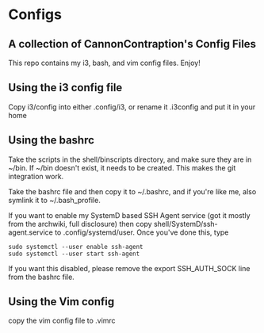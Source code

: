 # Configs
## A collection of CannonContraption's Config Files

This repo contains my i3, bash, and vim config files. Enjoy!

## Using the i3 config file
Copy i3/config into either .config/i3, or rename it .i3config and put it in your home

## Using the bashrc
Take the scripts in the shell/binscripts directory, and make sure they are in ~/bin. If ~/bin doesn't exist, it needs to be created. This makes the git integration work.

Take the bashrc file and then copy it to ~/.bashrc, and if you're like me, also symlink it to ~/.bash_profile.

If you want to enable my SystemD based SSH Agent service (got it mostly from the archwiki, full disclosure) then copy shell/SystemD/ssh-agent.service to .config/systemd/user. Once you've done this, type

    sudo systemctl --user enable ssh-agent
    sudo systemctl --user start ssh-agent

If you want this disabled, please remove the export SSH_AUTH_SOCK line from the bashrc file.

## Using the Vim config
copy the vim config file to .vimrc
